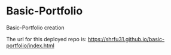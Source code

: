 # Basic-Portfolio
Basic-Portfolio creation

The url for this deployed repo is: https://shrfu31.github.io/basic-portfolio/index.html
